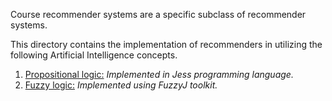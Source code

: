 Course recommender systems are a specific subclass of recommender systems.

This directory contains the implementation of recommenders in utilizing the following Artificial Intelligence concepts.
<br>
<ol>
  <li>
    <u>Propositional logic:</u> <i>Implemented in Jess programming language.</i>
  </li>
  <li>
    <u>Fuzzy logic:</u> <i>Implemented using FuzzyJ toolkit.</i>
  </li>
</ol>

